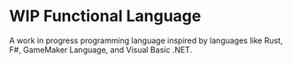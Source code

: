 # WIP Functional Language
A work in progress programming language inspired by languages like Rust, F#, GameMaker Language, and Visual Basic .NET.